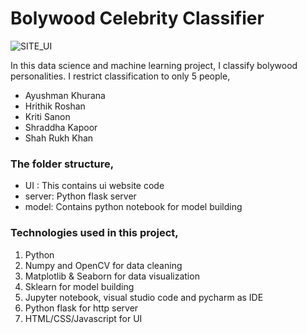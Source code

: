 # Bolywood Celebrity Classifier
![SITE_UI](https://user-images.githubusercontent.com/83386252/233857784-d4cb7278-d2f6-4d7a-aac9-15187f146a5f.png)

In this data science and machine learning project, I classify bolywood personalities. I restrict classification to only 5 people,
- Ayushman Khurana
- Hrithik Roshan
- Kriti Sanon
- Shraddha Kapoor
- Shah Rukh Khan


### The folder structure,
- UI : This contains ui website code
- server: Python flask server
- model: Contains python notebook for model building


### Technologies used in this project,
1. Python
2. Numpy and OpenCV for data cleaning
3. Matplotlib & Seaborn for data visualization
4. Sklearn for model building
5. Jupyter notebook, visual studio code and pycharm as IDE
6. Python flask for http server
7. HTML/CSS/Javascript for UI
